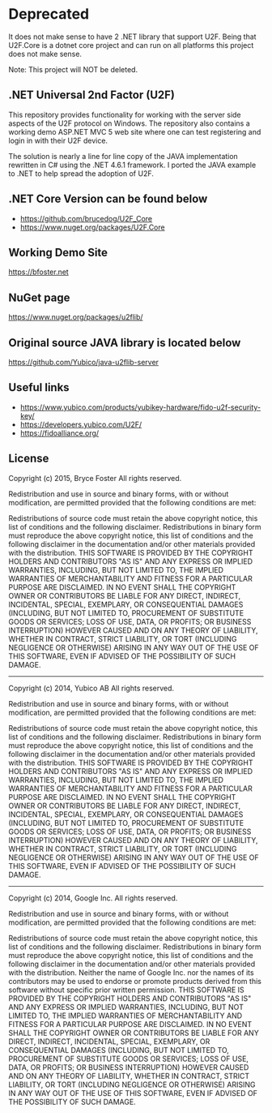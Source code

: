 # Deprecated
It does not make sense to have 2 .NET library that support U2F. Being that U2F.Core is a dotnet core project and can run on all platforms this project does not make sense. 

Note: This project will NOT be deleted. 

## .NET Universal 2nd Factor (U2F) 

This repository provides functionality for working with the server side aspects of the U2F protocol on Windows. The repository also contains a working demo ASP.NET MVC 5 web site where one can test registering and login in with their U2F device.

The solution is nearly a line for line copy of the JAVA implementation rewritten in C# using the .NET 4.6.1 framework. I ported the JAVA example to .NET to help spread the adoption of U2F.

## .NET Core Version can be found below
- https://github.com/brucedog/U2F_Core
- https://www.nuget.org/packages/U2F.Core

## Working Demo Site  
https://bfoster.net

## NuGet page
https://www.nuget.org/packages/u2flib/

## Original source JAVA library is located below
https://github.com/Yubico/java-u2flib-server

## Useful links
- https://www.yubico.com/products/yubikey-hardware/fido-u2f-security-key/
- https://developers.yubico.com/U2F/
- https://fidoalliance.org/

## License
Copyright (c) 2015, Bryce Foster
All rights reserved.

Redistribution and use in source and binary forms, with or without modification, are permitted provided that the following conditions are met:

Redistributions of source code must retain the above copyright notice, this list of conditions and the following disclaimer.
Redistributions in binary form must reproduce the above copyright notice, this list of conditions and the following disclaimer in the documentation and/or other materials provided with the distribution.
THIS SOFTWARE IS PROVIDED BY THE COPYRIGHT HOLDERS AND CONTRIBUTORS "AS IS" AND ANY EXPRESS OR IMPLIED WARRANTIES, INCLUDING, BUT NOT LIMITED TO, THE IMPLIED WARRANTIES OF MERCHANTABILITY AND FITNESS FOR A PARTICULAR PURPOSE ARE DISCLAIMED. IN NO EVENT SHALL THE COPYRIGHT OWNER OR CONTRIBUTORS BE LIABLE FOR ANY DIRECT, INDIRECT, INCIDENTAL, SPECIAL, EXEMPLARY, OR CONSEQUENTIAL DAMAGES (INCLUDING, BUT NOT LIMITED TO, PROCUREMENT OF SUBSTITUTE GOODS OR SERVICES; LOSS OF USE, DATA, OR PROFITS; OR BUSINESS INTERRUPTION) HOWEVER CAUSED AND ON ANY THEORY OF LIABILITY, WHETHER IN CONTRACT, STRICT LIABILITY, OR TORT (INCLUDING NEGLIGENCE OR OTHERWISE) ARISING IN ANY WAY OUT OF THE USE OF THIS SOFTWARE, EVEN IF ADVISED OF THE POSSIBILITY OF SUCH DAMAGE.

-------------------------------

Copyright (c) 2014, Yubico AB
All rights reserved.

Redistribution and use in source and binary forms, with or without modification, are permitted provided that the following conditions are met:

Redistributions of source code must retain the above copyright notice, this list of conditions and the following disclaimer.
Redistributions in binary form must reproduce the above copyright notice, this list of conditions and the following disclaimer in the documentation and/or other materials provided with the distribution.
THIS SOFTWARE IS PROVIDED BY THE COPYRIGHT HOLDERS AND CONTRIBUTORS "AS IS" AND ANY EXPRESS OR IMPLIED WARRANTIES, INCLUDING, BUT NOT LIMITED TO, THE IMPLIED WARRANTIES OF MERCHANTABILITY AND FITNESS FOR A PARTICULAR PURPOSE ARE DISCLAIMED. IN NO EVENT SHALL THE COPYRIGHT OWNER OR CONTRIBUTORS BE LIABLE FOR ANY DIRECT, INDIRECT, INCIDENTAL, SPECIAL, EXEMPLARY, OR CONSEQUENTIAL DAMAGES (INCLUDING, BUT NOT LIMITED TO, PROCUREMENT OF SUBSTITUTE GOODS OR SERVICES; LOSS OF USE, DATA, OR PROFITS; OR BUSINESS INTERRUPTION) HOWEVER CAUSED AND ON ANY THEORY OF LIABILITY, WHETHER IN CONTRACT, STRICT LIABILITY, OR TORT (INCLUDING NEGLIGENCE OR OTHERWISE) ARISING IN ANY WAY OUT OF THE USE OF THIS SOFTWARE, EVEN IF ADVISED OF THE POSSIBILITY OF SUCH DAMAGE.

-------------------------------

Copyright (c) 2014, Google Inc.
All rights reserved.

Redistribution and use in source and binary forms, with or without modification, are permitted provided that the following conditions are met:

Redistributions of source code must retain the above copyright notice, this list of conditions and the following disclaimer.
Redistributions in binary form must reproduce the above copyright notice, this list of conditions and the following disclaimer in the documentation and/or other materials provided with the distribution.
Neither the name of Google Inc. nor the names of its contributors may be used to endorse or promote products derived from this software without specific prior written permission.
THIS SOFTWARE IS PROVIDED BY THE COPYRIGHT HOLDERS AND CONTRIBUTORS "AS IS" AND ANY EXPRESS OR IMPLIED WARRANTIES, INCLUDING, BUT NOT LIMITED TO, THE IMPLIED WARRANTIES OF MERCHANTABILITY AND FITNESS FOR A PARTICULAR PURPOSE ARE DISCLAIMED. IN NO EVENT SHALL THE COPYRIGHT OWNER OR CONTRIBUTORS BE LIABLE FOR ANY DIRECT, INDIRECT, INCIDENTAL, SPECIAL, EXEMPLARY, OR CONSEQUENTIAL DAMAGES (INCLUDING, BUT NOT LIMITED TO, PROCUREMENT OF SUBSTITUTE GOODS OR SERVICES; LOSS OF USE, DATA, OR PROFITS; OR BUSINESS INTERRUPTION) HOWEVER CAUSED AND ON ANY THEORY OF LIABILITY, WHETHER IN CONTRACT, STRICT LIABILITY, OR TORT (INCLUDING NEGLIGENCE OR OTHERWISE) ARISING IN ANY WAY OUT OF THE USE OF THIS SOFTWARE, EVEN IF ADVISED OF THE POSSIBILITY OF SUCH DAMAGE.

